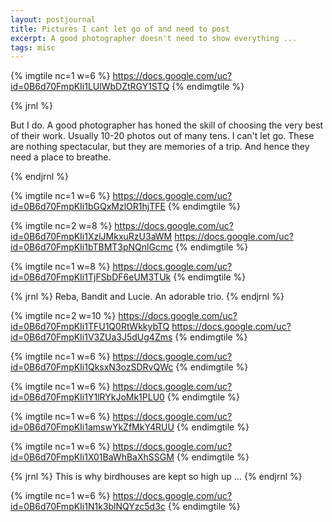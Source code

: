 ```yaml
---
layout: postjournal
title: Pictures I cant let go of and need to post
excerpt: A good photographer doesn't need to show everything ...
tags: misc
---
```


{% imgtile nc=1 w=6   %}
https://docs.google.com/uc?id=0B6d70FmpKIi1LUlWbDZtRGY1STQ
{% endimgtile %}


{% jrnl %}


But I do. A good photographer has honed the skill of choosing the very best of
their work. Usually 10-20 photos out of many tens. I can't let go. These are
nothing spectacular, but they are memories of a trip. And hence they need a
place to breathe.  

{% endjrnl %}
  

{% imgtile nc=1 w=6   %}
https://docs.google.com/uc?id=0B6d70FmpKIi1bGQxMzlOR1hjTFE
{% endimgtile %}



{% imgtile nc=2 w=8   %}
https://docs.google.com/uc?id=0B6d70FmpKIi1XzlJMkxuRzU3aWM
https://docs.google.com/uc?id=0B6d70FmpKIi1bTBMT3pNQnlGcmc
{% endimgtile %}



{% imgtile nc=1 w=8  %}
https://docs.google.com/uc?id=0B6d70FmpKIi1TjFSbDF6eUM3TUk
{% endimgtile %}


{% jrnl %}
Reba, Bandit and Lucie. An adorable trio.
{% endjrnl %}


{% imgtile nc=2 w=10   %}
https://docs.google.com/uc?id=0B6d70FmpKIi1TFU1Q0RtWkkybTQ
https://docs.google.com/uc?id=0B6d70FmpKIi1V3ZUa3J5dUg4Zms
{% endimgtile %}

{% imgtile nc=1 w=6   %}
https://docs.google.com/uc?id=0B6d70FmpKIi1QksxN3ozSDRvQWc
{% endimgtile %}

{% imgtile nc=1 w=6   %}
https://docs.google.com/uc?id=0B6d70FmpKIi1Y1lRYkJoMk1PLU0
{% endimgtile %}


{% imgtile nc=1 w=6   %}
https://docs.google.com/uc?id=0B6d70FmpKIi1amswYkZfMkY4RUU
{% endimgtile %}


{% imgtile nc=1 w=6   %}
https://docs.google.com/uc?id=0B6d70FmpKIi1X01BaWhBaXhSSGM
{% endimgtile %}


{% jrnl %}
This is why birdhouses are kept so high up ...
{% endjrnl %}

{% imgtile nc=1 w=6   %}
https://docs.google.com/uc?id=0B6d70FmpKIi1N1k3blNQYzc5d3c
{% endimgtile %}




